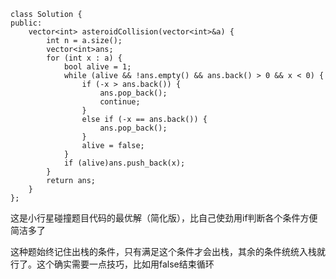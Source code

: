 ```
class Solution {
public:
    vector<int> asteroidCollision(vector<int>&a) {
        int n = a.size();
        vector<int>ans;
        for (int x : a) {
            bool alive = 1;
            while (alive && !ans.empty() && ans.back() > 0 && x < 0) {
                if (-x > ans.back()) {
                    ans.pop_back();
                    continue;
                }
                else if (-x == ans.back()) {
                    ans.pop_back();
                }
                alive = false;
            }
            if (alive)ans.push_back(x);
        }
        return ans;
    }
};
```

这是小行星碰撞题目代码的最优解（简化版），比自己使劲用if判断各个条件方便简洁多了

这种题始终记住出栈的条件，只有满足这个条件才会出栈，其余的条件统统入栈就行了。这个确实需要一点技巧，比如用false结束循环